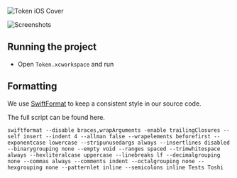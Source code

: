 ![Token iOS Cover](https://raw.githubusercontent.com/tokenbrowser/token-ios-client/master/GitHub/cover-2.png)

![Screenshots](https://raw.githubusercontent.com/tokenbrowser/token-ios-client/master/GitHub/screenshots-1.png)
## Running the project

- Open `Token.xcworkspace` and run

## Formatting

We use [SwiftFormat](https://github.com/nicklockwood/SwiftFormat) to keep a consistent style in our source code. 

The full script can be found here.

```
swiftformat --disable braces,wrapArguments -enable trailingClosures --self insert --indent 4 --allman false --wrapelements beforefirst --exponentcase lowercase --stripunusedargs always --insertlines disabled --binarygrouping none --empty void --ranges spaced --trimwhitespace always --hexliteralcase uppercase --linebreaks lf --decimalgrouping none --commas always --comments indent --octalgrouping none --hexgrouping none --patternlet inline --semicolons inline Tests Toshi
```
